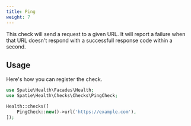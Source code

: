 ```yaml
---
title: Ping
weight: 7
---
```


This check will send a request to a given URL.  It will report a failure when that URL doesn't respond with a successfull response code within a second.

## Usage

Here's how you can register the check.

```php
use Spatie\Health\Facades\Health;
use Spatie\Health\Checks\Checks\PingCheck;

Health::checks([
    PingCheck::new()->url('https://example.com'),
]);
```
